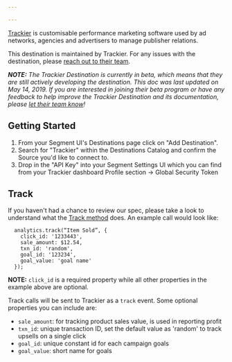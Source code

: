 ```yaml
---

---
```

[Trackier](https://trackier.com/?utm_source=segmentio&utm_medium=docs&utm_campaign=partners) is customisable performance marketing software used by ad networks, agencies and advertisers to manage publisher relations.

This destination is maintained by Trackier. For any issues with the destination, please [reach out to their team](mailto:support@trackier.com).

_**NOTE:** The Trackier Destination is currently in beta, which means that they are still actively developing the destination. This doc was last updated on May 14, 2019. If you are interested in joining their beta program or have any feedback to help improve the Trackier Destination and its documentation, please [let  their team know](mailto:support@trackier.com)!_


## Getting Started

1. From your Segment UI's Destinations page click on "Add Destination".
2. Search for "Trackier" within the Destinations Catalog and confirm the Source you'd like to connect to.
3. Drop in the "API Key" into your Segment Settings UI which you can find from your Trackier dashboard Profile section -> Global Security Token


## Track

If you haven't had a chance to review our spec, please take a look to understand what the [Track method](https://segment.com/docs/spec/track/) does. An example call would look like:

```
  analytics.track(“Item Sold”, {
    click_id: '1233443',
    sale_amount: $12.54,
    txn_id: 'random',
    goal_id: '123234',
    goal_value: 'goal name'
  });
```

**NOTE:** `click_id` is a required property while all other properties in the example above are optional.

Track calls will be sent to Trackier as a `track` event. Some optional properties you can include are:
* `sale_amount`: for tracking product sales value, is used in reporting profit
* `txn_id`: unique transaction ID, set the default value as 'random' to track upsells on a single click
* `goal_id`: unique constant id for each campaign goals
* `goal_value`: short name for goals